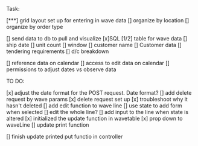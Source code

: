 Task:

[***] grid layout set up for entering in wave data
    [] organize by location
    [] organize by order type

[] send data to db to pull and visualize
    [x]SQL
        [1/2] table for wave data
            [] ship date
            [] unit count
            [] window
            [] customer name
        [] Customer data
            [] tendering requirements
            [] d/c breakdown

[] reference data on calendar
    [] access to edit data on calendar
    [] permissions to adjust dates vs observe data


TO DO:

[x] adjust the date format for the POST request. Date format?
[] add delete request by wave params
    [x] delete request set up
    [x] troubleshoot why it hasn't deleted
[] add edit function to wave line
    [] use state to add form when selected
    [] edit the whole line?
    [] add input to the line when state is altered
    [x] initialized the update function in wavetable
        [x] prop down to waveLine
[] update print function

[] finish update printed put functio in controller